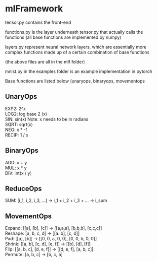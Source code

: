 # mlFramework

tensor.py contains the front-end

functions.py is the layer underneath tensor.py that actually calls the functions (all base functions are implemented by numpy)

layers.py represent neural network layers, which are essentially more complex functions made up of a certain combination of base functions

(the above files are all in the mlf folder)

mnist.py in the examples folder is an example implementation in pytorch

Base functions are listed below (unaryops, binaryops, movementops

## UnaryOps
EXP2: 2^x  
LOG2: log base 2 (x)   
SIN: sin(x) Note: x needs to be in radians  
SQRT: sqrt(x)    
NEG: x * -1  
RECIP: 1 / x  

## BinaryOps
ADD: x + y  
MUL: x * y  
DIV: int(x / y)  

## ReduceOps
SUM: [i_1, i_2, i_3, ...] -> i_1 + i_2 + i_3 + ... -> i_sum  

## MovementOps
Expand: [[a], [b], [c]] -> [[a,a,a], [b,b,b], [c,c,c]]  
Reshape:  [a, b, c, d] -> [[a. b], [c, d]]  
Pad: [[a], [b]] -> [[0, 0, a, 0, 0], [0, 0, b, 0, 0]]  
Shrink: [[a, b], [c, d], [e, f]] -> [[b], [d], [f]]   
Flip: [[a, b, c], [d, e, f]] -> [[d, e, f], [a, b, c]]  
Permute: [a, b, c] -> [b, c, a]  
